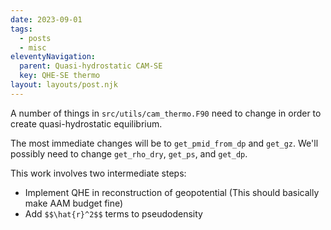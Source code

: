 ```yaml
---
date: 2023-09-01
tags:
  - posts
  - misc
eleventyNavigation:
  parent: Quasi-hydrostatic CAM-SE
  key: QHE-SE thermo
layout: layouts/post.njk
---
```

A number of things in `src/utils/cam_thermo.F90` need to change in order to create quasi-hydrostatic equilibrium.

The most immediate changes will be to `get_pmid_from_dp` and `get_gz`. We'll possibly need to change `get_rho_dry`, `get_ps`,
and `get_dp`.


This work involves two intermediate steps:
  * Implement QHE in reconstruction of geopotential (This should basically make AAM budget fine)
  * Add `$$\hat{r}^2$$` terms to pseudodensity 